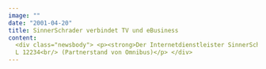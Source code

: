 ```yaml
---
image: ""
date: "2001-04-20"
title: SinnerSchrader verbindet TV und eBusiness
content:
  <div class="newsbody"> <p><strong>Der Internetdienstleister SinnerSchrader zeigt vom 23. bis 26. April auf der Broadcastingmesse NAB in Las Vegas neue eBusiness-Anwendungen für die Verbindung von Internet und digitalem Fernsehen.</strong></p> <p>Der Internetspezialist will damit als Schrittmacher im auflebenden Breitbandmarkt auftreten.</p> <p>Livestream fernsehen, gleichzeitig surfen und die neuesten Musikstücke abonnieren - mit Breitband wird die Verbindung von Entertainment und eBusiness Realität. Auf Basis der neuen Generation sehr schneller Netzzugänge arbeitet SinnerSchrader an integrierten Formaten, in denen die Medien Internet und Fernsehen miteinander verschmelzen. Konkret beschäftigt sich das Unternehmen mit interaktiven Video- und Audioinhalten, Spiel- und Entertainmentplattformen und konvergenten Werbeformen.</p> <p>Anläßlich der größten internationalen Broadcastingmesse "NAB" in Las Vegas zeigt SinnerSchrader eine Referenzanwendung, mit der TV-Sender ihre Erlöse mit interaktiven Diensten steigern können. Grundlage ist die selbstentwickelte eMedia-Suite "LiveModules 2.0". Mit ihr bietet SinnerSchrader erstmals eine Software an, die den Aufbau personalisierter Dienste und eBusiness-Angebote organisiert.</p> <p>Wichtigster Punkt bleibt auch im Breitband die Erlösquelle. "Für künftige Broadband-Portale werden ausschließlich auf Werbeeinnahmen basierende Geschäftsmodelle nicht reichen", ist Matthias Schrader, Vorstand des Unternehmens, überzeugt. Shoppingangebote und Abonnements für Premium Services werden daher ein fester Bestandteil im Einnahmemix sein müssen. Für die Entwicklung dieser Portale bedarf es hochpersonalisierbarer Lösungen, in denen die Multimedia-Inhalte, wie Texte, Bilder, Streams, aber auch Community-Inhalte und Commerce-Funktionalitäten, integriert werden können.</p> <p>Das Breitbandgeschäft steht noch am Anfang, wächst aber rasant. Bis zum Ende des Jahres will die Telekom 2,6 Millionen Kunden mit Breitbandanschlüssen versorgen, 800.000 sind es zum jetzigen Zeitpunkt. In England werden bereits 15 Prozent der Musik- und Videoumsätze über interaktives Fernsehen erzielt. Das Marktforschungsinstitut Forrester Research erwartet, dass in Europa 2005 mehr Fernseher als PCs über einen Internetzugang verfügen.</p> <p>SinnerSchrader auf der NAB 2001<br/> Convention Center, Las Vegas / USA<br/> in der TV-Halle Stand &#x0023;
  L 12234<br/> (Partnerstand von Omnibus)</p> </div>
---
```

